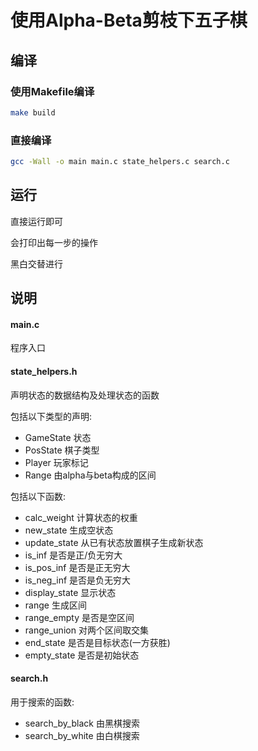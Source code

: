 # 使用Alpha-Beta剪枝下五子棋

## 编译

### 使用Makefile编译

```bash
make build
```

### 直接编译

```bash
gcc -Wall -o main main.c state_helpers.c search.c
```

## 运行

直接运行即可

会打印出每一步的操作

黑白交替进行

## 说明

#### main.c

程序入口

#### state_helpers.h

声明状态的数据结构及处理状态的函数

包括以下类型的声明:
* GameState 状态
* PosState 棋子类型
* Player 玩家标记
* Range 由alpha与beta构成的区间

包括以下函数:
* calc_weight 计算状态的权重
* new_state 生成空状态
* update_state 从已有状态放置棋子生成新状态
* is_inf 是否是正/负无穷大
* is\_pos\_inf 是否是正无穷大
* is\_neg\_inf 是否是负无穷大
* display\_state 显示状态
* range 生成区间
* range\_empty 是否是空区间
* range\_union 对两个区间取交集
* end\_state 是否是目标状态(一方获胜)
* empty_state 是否是初始状态

#### search.h

用于搜索的函数:
* search\_by\_black 由黑棋搜索
* search\_by\_white 由白棋搜索
